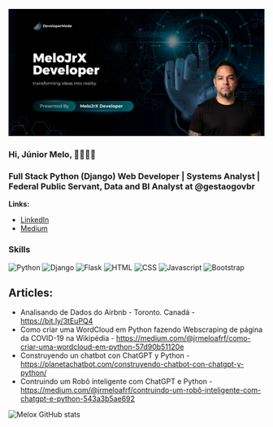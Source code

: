 <p align="center">
  <img src="Developer Fundo MeloJrx.jpg" >
</p>


### Hi, Júnior Melo, 👋👨🏻‍💻
### Full Stack Python (Django) Web Developer | Systems Analyst | Federal Public Servant, Data and BI Analyst at @gestaogovbr</sub>

**Links:**

* [LinkedIn](https://www.linkedin.com/in/melo-jr-a4817127)
* [Medium](https://medium.com/@jrmeloafrf)

### Skills 

![Python](https://img.shields.io/badge/Python-3776AB?style=for-the-badge&logo=python&logoColor=white) 
![Django](https://img.shields.io/badge/Django-092E20?style=for-the-badge&logo=django&logoColor=white)
![Flask](https://img.shields.io/badge/Flask-000000?style=for-the-badge&logo=flask&logoColor=white)
![HTML](https://img.shields.io/badge/HTML-239120?style=for-the-badge&logo=html5&logoColor=white)
![CSS](https://img.shields.io/badge/CSS-239120?&style=for-the-badge&logo=css3&logoColor=white)
![Javascript](https://img.shields.io/badge/JavaScript-F7DF1E?style=for-the-badge&logo=javascript&logoColor=black)
![Bootstrap](https://img.shields.io/badge/Bootstrap-563D7C?style=for-the-badge&logo=bootstrap&logoColor=white)

## Articles:

* Analisando de Dados do Airbnb - Toronto. Canadá - https://bit.ly/3tEuPQ4
* Como criar uma WordCloud em Python fazendo Webscraping de página da COVID-19 na Wikipédia - https://medium.com/@jrmeloafrf/como-criar-uma-wordcloud-em-python-57d90b51120e
* Construyendo un chatbot con ChatGPT y Python - https://planetachatbot.com/construyendo-chatbot-con-chatgpt-y-python/
* Contruindo um Robô inteligente com ChatGPT e Python - https://medium.com/@jrmeloafrf/contruindo-um-robô-inteligente-com-chatgpt-e-python-543a3b5ae692



![Melox GitHub stats](https://github-readme-stats.vercel.app/api?username=melojrx&show_icons=true&theme=radical)

